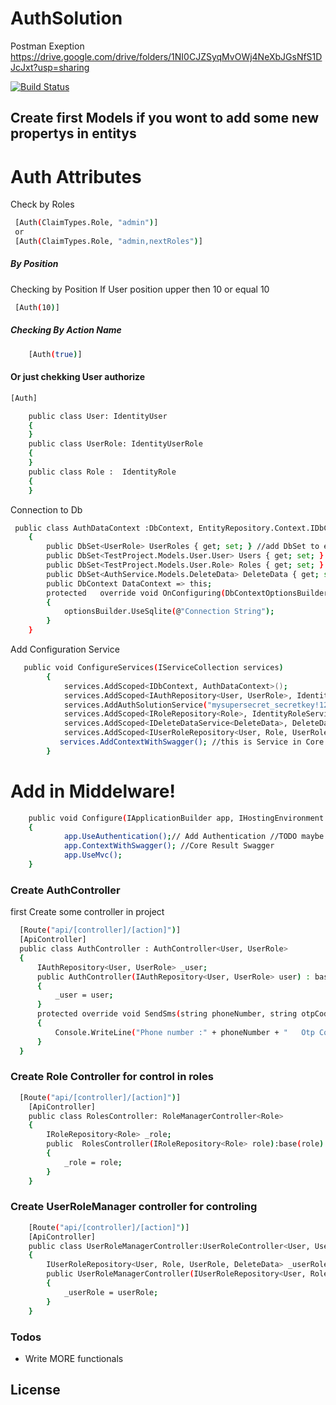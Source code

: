 # AuthSolution

Postman Exeption
https://drive.google.com/drive/folders/1NI0CJZSyqMvOWj4NeXbJGsNfS1DJcJxt?usp=sharing

[![Build Status](https://travis-ci.org/joemccann/dillinger.svg?branch=master)](https://travis-ci.org/joemccann/dillinger)

## Create first Models if you wont to add some new propertys in entitys

# Auth Attributes

Check by Roles

```sh
 [Auth(ClaimTypes.Role, "admin")]
 or
 [Auth(ClaimTypes.Role, "admin,nextRoles")]
```

##### By Position

Checking by Position
If User position upper then 10 or equal 10

```sh
 [Auth(10)]
```

##### Checking By Action Name

```sh
    [Auth(true)]
```

#### Or just chekking User authorize

```sh
[Auth]
```

```sh
    public class User: IdentityUser
    {
    }
    public class UserRole: IdentityUserRole
    {
    }
    public class Role :  IdentityRole
    {
    }
```

Connection to Db

```sh
 public class AuthDataContext :DbContext, EntityRepository.Context.IDbContext
    {
        public DbSet<UserRole> UserRoles { get; set; } //add DbSet to entitys
        public DbSet<TestProject.Models.User.User> Users { get; set; }
        public DbSet<TestProject.Models.User.Role> Roles { get; set; }
        public DbSet<AuthService.Models.DeleteData> DeleteData { get; set; }
        public DbContext DataContext => this;
        protected   override void OnConfiguring(DbContextOptionsBuilder optionsBuilder)
        {
            optionsBuilder.UseSqlite(@"Connection String");
        }
    }
```

Add Configuration Service

```sh
   public void ConfigureServices(IServiceCollection services)
        {
            services.AddScoped<IDbContext, AuthDataContext>();
            services.AddScoped<IAuthRepository<User, UserRole>, IdentityUserService<User, Role, UserRole>>();
            services.AddAuthSolutionService("mysupersecret_secretkey!123");
            services.AddScoped<IRoleRepository<Role>, IdentityRoleService<Role>>();
            services.AddScoped<IDeleteDataService<DeleteData>, DeleteDataService<DeleteData>>();
            services.AddScoped<IUserRoleRepository<User, Role, UserRole,DeleteData>, UserRoleRepositoryService<User, Role, UserRole, DeleteData>>();
           services.AddContextWithSwagger(); //this is Service in Core Result
        }
```

# Add in Middelware!

```sh
    public void Configure(IApplicationBuilder app, IHostingEnvironment env)
    {
            app.UseAuthentication();// Add Authentication //TODO maybe change
            app.ContextWithSwagger(); //Core Result Swagger
            app.UseMvc();
    }
```

### Create AuthController

first Create some controller in project

```sh
  [Route("api/[controller]/[action]")]
  [ApiController]
  public class AuthController : AuthController<User, UserRole>
  {
      IAuthRepository<User, UserRole> _user;
      public AuthController(IAuthRepository<User, UserRole> user) : base(user)
      {
          _user = user;
      }
      protected override void SendSms(string phoneNumber, string otpCode)
      {
          Console.WriteLine("Phone number :" + phoneNumber + "   Otp Code: " + otpCode);
      }
  }
```

### Create Role Controller for control in roles

```sh
  [Route("api/[controller]/[action]")]
    [ApiController]
    public class RolesController: RoleManagerController<Role>
    {
        IRoleRepository<Role> _role;
        public  RolesController(IRoleRepository<Role> role):base(role)
        {
            _role = role;
        }
    }
```

### Create UserRoleManager controller for controling

```sh
    [Route("api/[controller]/[action]")]
    [ApiController]
    public class UserRoleManagerController:UserRoleController<User, UserRole, Role, DeleteData>
    {
        IUserRoleRepository<User, Role, UserRole, DeleteData> _userRole;
        public UserRoleManagerController(IUserRoleRepository<User, Role, UserRole, DeleteData> userRole):base(userRole)
        {
            _userRole = userRole;
        }
    }
```

### Todos

- Write MORE functionals

## License
